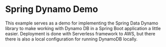 # Spring Dynamo Demo
This example serves as a demo for implementing the Spring Data Dynamo library to make
working with Dynamo DB in a Spring Boot application a little easier. Deployment is
done with Serverless framework to AWS, but there there is also a local configuration
for running DynamoDB locally.